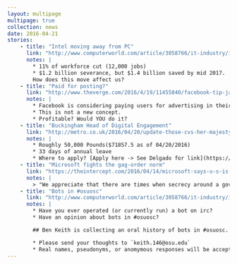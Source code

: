 ```yaml
---
layout: multipage
multipage: true
collection: news
date: 2016-04-21
stories:
    - title: "Intel moving away from PC"
      link: "http://www.computerworld.com/article/3058766/it-industry/intel-axes-12000-jobs-as-it-seeks-to-break-away-from-pcs.html"
      notes: |
        * 11% of workforce cut (12,000 jobs)
        * $1.2 billion severance, but $1.4 billion saved by mid 2017.
        How does this move affect us?
    - title: "Paid for posting?"
      link: "http://www.theverge.com/2016/4/19/11455840/facebook-tip-jar-partner-program-monetization"
      notes: |
        * Facebook is considering paying users for advertising in their posts / displaying metrics.
        * This is not a new concept.
        * Profitable? Would YOU do it?
    - title: "Buckingham Head of Digital Engagement"
      link: "http://metro.co.uk/2016/04/20/update-those-cvs-her-majesty-needs-someone-to-manage-her-twitter-5829278/"
      notes: |
        * Roughly 50,000 Pounds($71857.5 as of 04/20/2016)
        * 33 days of annual leave
        * Where to apply? [Apply here -> See Delgado for link](https://theroyalhousehold.tal.net/vx/lang-en-GB/mobile-0/appcentre-1/brand-2/xf-a2b7d51f079f/candidate/so/pm/1/pl/4/opp/1140-Head-of-Digital-Engagement/en-GB)
    - title: "Microsoft fights the gag-order norm"
      link: "https://theintercept.com/2016/04/14/microsoft-says-u-s-is-abusing-secret-warrants/"
      notes: |
        > "We appreciate that there are times when secrecy around a government warrant is needed...it appears that the issuance of secrecy orders has become too routine" - Microsoft President Brad Smith
    - title: "Bots in #osuosc"
      link: "http://www.computerworld.com/article/3058766/it-industry/intel-axes-12000-jobs-as-it-seeks-to-break-away-from-pcs.html"
      notes: |
        * Have you ever operated (or currently run) a bot on irc?
        * Have an opinion about bots in #osuosc?

        ## Ben Keith is collecting an oral history of bots in #osuosc.

        * Please send your thoughts to `keith.146@osu.edu`
        * Real names, pseudonyms, or anomymous responses will be accepted.
---
```

